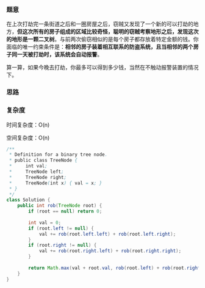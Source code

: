 ### 题意

在上次打劫完一条街道之后和一圈房屋之后，窃贼又发现了一个新的可以打劫的地方，**但这次所有的房子组成的区域比较奇怪，聪明的窃贼考察地形之后，发现这次的地形是一颗二叉树**。与前两次偷窃相似的是每个房子都存放着特定金额的钱。你面临的唯一约束条件是：**相邻的房子装着相互联系的防盗系统，且当相邻的两个房子同一天被打劫时，该系统会自动报警**。

算一算，如果今晚去打劫，你最多可以得到多少钱，当然在不触动报警装置的情况下。

### 思路



### 复杂度

时间复杂度：O(n)

空间复杂度：O(n)

```java
/**
 * Definition for a binary tree node.
 * public class TreeNode {
 *     int val;
 *     TreeNode left;
 *     TreeNode right;
 *     TreeNode(int x) { val = x; }
 * }
 */
class Solution {
    public int rob(TreeNode root) {
        if (root == null) return 0;
        
        int val = 0;
        if (root.left != null) {
            val += rob(root.left.left) + rob(root.left.right);
        }
        if (root.right != null) {
            val += rob(root.right.left) + rob(root.right.right);
        }
        
        return Math.max(val + root.val, rob(root.left) + rob(root.right));
    }
}
```

